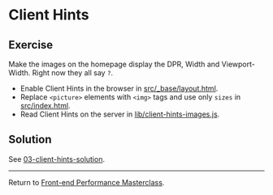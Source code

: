 # Client Hints

## Exercise

Make the images on the homepage display the DPR, Width and Viewport-Width. Right now they all say `?`.

* Enable Client Hints in the browser in [src/_base/layout.html](src/_base/layout.html).
* Replace `<picture>` elements with `<img>` tags and use only `sizes` in [src/index.html](src/index.html).
* Read Client Hints on the server in [lib/client-hints-images.js](lib/client-hints-images.js).

## Solution

See [03-client-hints-solution](https://github.com/voorhoede/performance-masterclass-2017-10/tree/03-client-hints-solution).

---

Return to [Front-end Performance Masterclass](https://github.com/voorhoede/performance-masterclass-2017-10).